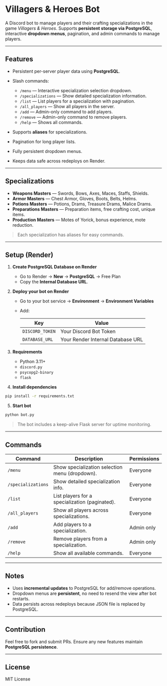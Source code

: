 # Villagers & Heroes Bot

A Discord bot to manage players and their crafting specializations in the game *Villagers & Heroes*.
Supports **persistent storage via PostgreSQL**, interactive **dropdown menus**, pagination, and admin commands to manage players.

---

## Features

* Persistent per-server player data using **PostgreSQL**.
* Slash commands:

  * `/menu` — Interactive specialization selection dropdown.
  * `/specializations` — Show detailed specialization information.
  * `/list` — List players for a specialization with pagination.
  * `/all_players` — Show all players in the server.
  * `/add` — Admin-only command to add players.
  * `/remove` — Admin-only command to remove players.
  * `/help` — Shows all commands.
* Supports **aliases** for specializations.
* Pagination for long player lists.
* Fully persistent dropdown menus.
* Keeps data safe across redeploys on Render.

---

## Specializations

* **Weapons Masters** — Swords, Bows, Axes, Maces, Staffs, Shields.
* **Armor Masters** — Chest Armor, Gloves, Boots, Belts, Helms.
* **Potions Masters** — Potions, Drams, Treasure Drams, Malice Drams.
* **Preparations Masters** — Preparation items, free crafting cost, unique items.
* **Production Masters** — Motes of Yorick, bonus experience, mote reduction.

> Each specialization has aliases for easy commands.

---

## Setup (Render)

1. **Create PostgreSQL Database on Render**

   * Go to Render → **New** → **PostgreSQL** → Free Plan
   * Copy the **Internal Database URL**.

2. **Deploy your bot on Render**

   * Go to your bot service → **Environment** → **Environment Variables**
   * Add:

     | Key             | Value                             |
     | --------------- | --------------------------------- |
     | `DISCORD_TOKEN` | Your Discord Bot Token            |
     | `DATABASE_URL`  | Your Render Internal Database URL |

3. **Requirements**

   * Python 3.11+
   * `discord.py`
   * `psycopg2-binary`
   * `flask`

4. **Install dependencies**

```bash
pip install -r requirements.txt
```

5. **Start bot**

```bash
python bot.py
```

> The bot includes a keep-alive Flask server for uptime monitoring.

---

## Commands

| Command            | Description                                    | Permissions |
| ------------------ | ---------------------------------------------- | ----------- |
| `/menu`            | Show specialization selection menu (dropdown). | Everyone    |
| `/specializations` | Show detailed specialization info.             | Everyone    |
| `/list`            | List players for a specialization (paginated). | Everyone    |
| `/all_players`     | Show all players across specializations.       | Everyone    |
| `/add`             | Add players to a specialization.               | Admin only  |
| `/remove`          | Remove players from a specialization.          | Admin only  |
| `/help`            | Show all available commands.                   | Everyone    |

---

## Notes

* Uses **incremental updates** to PostgreSQL for add/remove operations.
* Dropdown menus are **persistent**, no need to resend the view after bot restarts.
* Data persists across redeploys because JSON file is replaced by PostgreSQL.

---

## Contribution

Feel free to fork and submit PRs.
Ensure any new features maintain **PostgreSQL persistence**.

---

## License

MIT License
